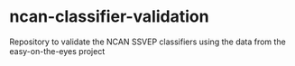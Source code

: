 # ncan-classifier-validation
Repository to validate the NCAN SSVEP classifiers using the data from the easy-on-the-eyes project
